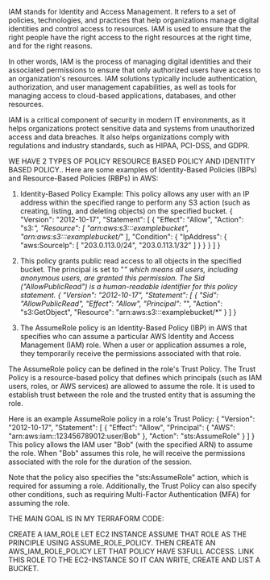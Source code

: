 IAM stands for Identity and Access Management. It refers to a set of policies, technologies, and practices that help organizations manage digital identities and control access to resources. IAM is used to ensure that the right people have the right access to the right resources at the right time, and for the right reasons.

In other words, IAM is the process of managing digital identities and their associated permissions to ensure that only authorized users have access to an organization's resources. IAM solutions typically include authentication, authorization, and user management capabilities, as well as tools for managing access to cloud-based applications, databases, and other resources.

IAM is a critical component of security in modern IT environments, as it helps organizations protect sensitive data and systems from unauthorized access and data breaches. It also helps organizations comply with regulations and industry standards, such as HIPAA, PCI-DSS, and GDPR.

WE HAVE 2 TYPES OF POLICY
RESOURCE BASED POLICY AND IDENTITY BASED POLICY..
Here are some examples of Identity-Based Policies (IBPs) and Resource-Based Policies (RBPs) in AWS:

1. Identity-Based Policy Example:
   This policy allows any user with an IP address within the specified range to perform any S3 action (such as creating, listing, and deleting objects) on the specified bucket.
{
    "Version": "2012-10-17",
    "Statement": [
        {
            "Effect": "Allow",
            "Action": "s3:*",
            "Resource": [
                "arn:aws:s3:::examplebucket",
                "arn:aws:s3:::examplebucket/*"
            ],
            "Condition": {
                "IpAddress": {
                    "aws:SourceIp": [
                        "203.0.113.0/24",
                        "203.0.113.1/32"
                    ]
                }
            }
        }
    ]
}

2. This policy grants public read access to all objects in the specified bucket. The principal is set to "*" which means all users, including anonymous users, are granted this permission. The Sid ("AllowPublicRead") is a human-readable identifier for this policy statement.
 {
    "Version": "2012-10-17",
    "Statement": [
        {
            "Sid": "AllowPublicRead",
            "Effect": "Allow",
            "Principal": "*",
            "Action": "s3:GetObject",
            "Resource": "arn:aws:s3:::examplebucket/*"
        }
    ]
}
3. The AssumeRole policy is an Identity-Based Policy (IBP) in AWS that specifies who can assume a particular AWS Identity and Access Management (IAM) role. When a user or application assumes a role, they temporarily receive the permissions associated with that role.

The AssumeRole policy can be defined in the role's Trust Policy. The Trust Policy is a resource-based policy that defines which principals (such as IAM users, roles, or AWS services) are allowed to assume the role. It is used to establish trust between the role and the trusted entity that is assuming the role.

Here is an example AssumeRole policy in a role's Trust Policy:
{
    "Version": "2012-10-17",
    "Statement": [
        {
            "Effect": "Allow",
            "Principal": {
                "AWS": "arn:aws:iam::123456789012:user/Bob"
            },
            "Action": "sts:AssumeRole"
        }
    ]
}
This policy allows the IAM user "Bob" (with the specified ARN) to assume the role. When "Bob" assumes this role, he will receive the permissions associated with the role for the duration of the session.

Note that the policy also specifies the "sts:AssumeRole" action, which is required for assuming a role. Additionally, the Trust Policy can also specify other conditions, such as requiring Multi-Factor Authentication (MFA) for assuming the role.

THE MAIN GOAL IS IN MY TERRAFORM CODE:

CREATE A IAM_ROLE LET EC2 INSTANCE ASSUME THAT ROLE AS THE PRINCIPLE USING ASSUME_ROLE_POLICY.
THEN CREATE AN AWS_IAM_ROLE_POLICY LET THAT POLICY HAVE S3FULL ACCESS.
LINK THIS ROLE TO THE EC2-INSTANCE SO IT CAN WRITE, CREATE AND LIST A BUCKET.
